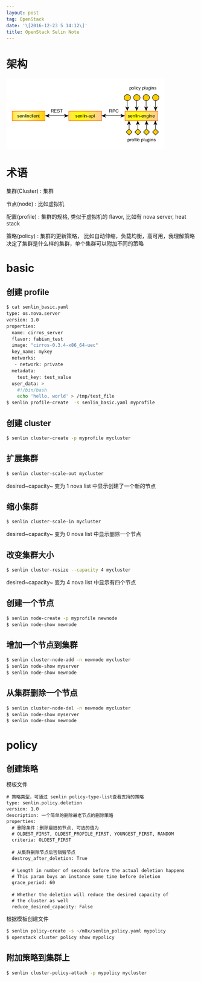 ```yaml
---
layout: post
tag: OpenStack
date: '\[2016-12-23 5 14:12\]'
title: OpenStack Selin Note
---
```


架构
====

![](/images/posts/OpenStack/Senlin-architecture.png)

术语
====

集群(Cluster)
:   集群

节点(node)
:   比如虚拟机

配置(profile)
:   集群的规格, 类似于虚拟机的 flavor, 比如有 nova server, heat stack

策略(policy)
:   集群的更新策略，
    比如自动伸缩，负载均衡，高可用，我理解策略决定了集群是什么样的集群，单个集群可以附加不同的策略

basic
=====

创建 profile
------------

``` bash
$ cat senlin_basic.yaml
type: os.nova.server
version: 1.0
properties:
  name: cirros_server
  flavor: fabian_test
  image: "cirros-0.3.4-x86_64-uec"
  key_name: mykey 
  networks:
   - network: private
  metadata:
    test_key: test_value
  user_data: >
    #!/bin/bash
    echo 'hello, world' > /tmp/test_file
$ senlin profile-create  -s senlin_basic.yaml myprofile
```

创建 cluster
------------

``` bash
$ senlin cluster-create -p myprofile mycluster
```

扩展集群
--------

``` bash
$ senlin cluster-scale-out mycluster
```

desired~capacity~ 变为 1 nova list 中显示创建了一个新的节点

缩小集群
--------

``` bash
$ senlin cluster-scale-in mycluster
```

desired~capacity~ 变为 0 nova list 中显示删除一个节点

改变集群大小
------------

``` bash
$ senlin cluster-resize --capacity 4 mycluster
```

desired~capacity~ 变为 4 nova list 中显示有四个节点

创建一个节点
------------

``` bash
$ senlin node-create -p myprofile newnode
$ senlin node-show newnode
```

增加一个节点到集群
------------------

``` bash
$ senlin cluster-node-add -n newnode mycluster
$ senlin node-show myserver 
$ senlin node-show newnode
```

从集群删除一个节点
------------------

``` bash
$ senlin cluster-node-del -n newnode mycluster
$ senlin node-show myserver 
$ senlin node-show newnode
```

policy
======

创建策略
--------

模板文件

``` example
# 策略类型，可通过 senlin policy-type-list查看支持的策略
type: senlin.policy.deletion
version: 1.0
description: 一个简单的删除最老节点的删除策略
properties:
  # 删除条件：删除最旧的节点, 可选的值为
  # OLDEST_FIRST, OLDEST_PROFILE_FIRST, YOUNGEST_FIRST, RANDOM
  criteria: OLDEST_FIRST

  # 从集群删除节点后否销毁节点
  destroy_after_deletion: True

  # Length in number of seconds before the actual deletion happens
  # This param buys an instance some time before deletion
  grace_period: 60

  # Whether the deletion will reduce the desired capacity of
  # the cluster as well
  reduce_desired_capacity: False
```

根据模板创建文件

``` bash
$ senlin policy-create -s ~/m8x/senlin_policy.yaml mypolicy
$ openstack cluster policy show mypolicy
```

附加策略到集群上
----------------

``` bash
$ senlin cluster-policy-attach -p mypolicy mycluster
```
